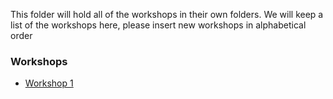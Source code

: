 This folder will hold all of the workshops in their own folders. We will keep a list of the workshops here, please insert new workshops in alphabetical order

### Workshops

- [Workshop 1](link)

